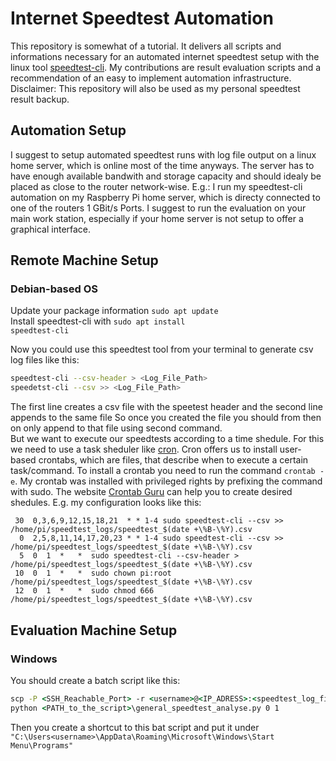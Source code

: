 # Internet Speedtest Automation
This repository is somewhat of a tutorial. It delivers all scripts and informations necessary for an automated internet speedtest setup with the linux tool [speedtest-cli](https://www.speedtest.net/de/apps/cli). My contributions are result evaluation scripts and a recommendation of an easy to implement automation infrastructure. Disclaimer: This repository will also be used as my personal speedtest result backup.


## Automation Setup
I suggest to setup automated speedtest runs with log file output on a linux home server, which is online most of the time anyways. The server has to have enough available bandwith and storage capacity and should idealy be placed as close to the router network-wise. E.g.: I run my speedtest-cli automation on my Raspberry Pi home server, which is directy connected to one of the routers 1 GBit/s Ports.
I suggest to run the evaluation on your main work station, especially if your home server is not setup to offer a graphical interface.


## Remote Machine Setup

### Debian-based OS
Update your package information <code>sudo apt update</code><br>
Install speedtest-cli with <code>sudo apt install speedtest-cli</code>

Now you could use this speedtest tool from your terminal to generate csv log files like this:
```sh
speedtest-cli --csv-header > <Log_File_Path>
speedetst-cli --csv >> <Log_File_Path>
```
The first line creates a csv file with the speetest header and the second line appends to the same file
So once you created the file you should from then on only append to that file using second command.
<br>
But we want to execute our speedtests according to a time shedule.
For this we need to use a task sheduler like [cron](https://wiki.ubuntuusers.de/Cron/). 
Cron offers us to install user-based crontabs, which are files, that describe when to execute a certain task/command.
To install a crontab you need to run the command <code>crontab -e</code>. 
My crontab was installed with privileged rights by prefixing the command with sudo.
The website [Crontab Guru](https://crontab.guru/) can help you to create desired shedules. E.g. my configuration looks like this:
```crontab
 30  0,3,6,9,12,15,18,21  * * 1-4 sudo speedtest-cli --csv >> /home/pi/speedtest_logs/speedtest_$(date +\%B-\%Y).csv
  0  2,5,8,11,14,17,20,23 * * 1-4 sudo speedtest-cli --csv >> /home/pi/speedtest_logs/speedtest_$(date +\%B-\%Y).csv
  5  0  1  *   *  sudo speedtest-cli --csv-header > /home/pi/speedtest_logs/speedtest_$(date +\%B-\%Y).csv
 10  0  1  *   *  sudo chown pi:root /home/pi/speedtest_logs/speedtest_$(date +\%B-\%Y).csv
 12  0  1  *   *  sudo chmod 666 /home/pi/speedtest_logs/speedtest_$(date +\%B-\%Y).csv
```


## Evaluation Machine Setup

### Windows

You should create a batch script like this:

```bat
scp -P <SSH_Reachable_Port> -r <username>@<IP_ADRESS>:<speedtest_log_file_PATH_on_remote_machine>/*.csv <speedtest_log_file_folder_PATH_on_eva_machine> 
python <PATH_to_the_script>\general_speedtest_analyse.py 0 1
```

Then you create a shortcut to this bat script and put it under <code>"C:\Users\<username>\AppData\Roaming\Microsoft\Windows\Start Menu\Programs"</code>
